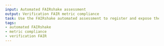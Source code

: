 ```yaml
---
input: Automated FAIRshake assessment
output: Verification FAIR metric compliance
task: Use the FAIRshake automated assessment to register and expose the self-assessment results to automate and verify FAIR metric compliance
tags:
- automated FAIRshake
- metric compliance
- verification FAIR
---
```

